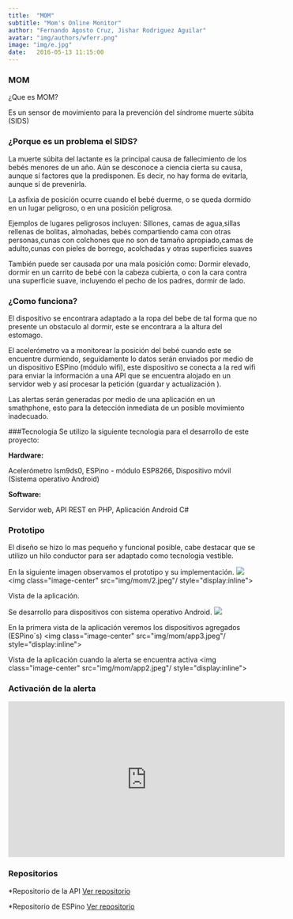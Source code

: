 ```yaml
---
title:  "MOM"
subtitle: "Mom's Online Monitor"
author: "Fernando Agosto Cruz, Jishar Rodriguez Aguilar"
avatar: "img/authors/wferr.png"
image: "img/e.jpg"
date:   2016-05-13 11:15:00
---
```


### MOM
¿Que es MOM?


Es un sensor de movimiento para la prevención del síndrome muerte súbita (SIDS) 

### ¿Porque es un problema el SIDS?
La muerte súbita del lactante es la principal causa de fallecimiento de los bebés menores de un año. Aún se desconoce a ciencia cierta su causa, aunque sí factores que la predisponen. Es decir, no hay forma de evitarla, aunque sí de prevenirla.

La asfixia de posición ocurre cuando el bebé duerme, o se queda dormido en un lugar peligroso, o en una posición peligrosa. 


Ejemplos de lugares peligrosos incluyen: Sillones, camas de agua,sillas rellenas de bolitas, almohadas, bebés compartiendo cama con otras personas,cunas con colchones que no son de tamaño apropiado,camas de adulto,cunas con pieles de borrego, acolchadas y otras superficies suaves


También puede ser causada por una mala posición como: Dormir elevado, dormir en un carrito de bebé con la cabeza cubierta, o con la cara contra una superficie suave, incluyendo el pecho de los padres, dormir de lado.


### ¿Como funciona?

El dispositivo se encontrara adaptado a la ropa del bebe de tal forma que no presente un obstaculo al dormir, este se encontrara a la altura del estomago.


El acelerómetro va a monitorear la posición del bebé cuando este se encuentre durmiendo, seguidamente lo datos serán enviados por medio de un dispositivo ESPino (módulo wifi), este dispositivo se conecta a la red wifi para enviar la información a una  API que se encuentra alojado en un servidor web  y así procesar la petición (guardar y actualización ).


Las alertas serán generadas por medio de una aplicación en un smathphone, esto para la detección inmediata de un posible movimiento inadecuado.


###Tecnologia 
Se utilizo la siguiente tecnologia para el desarrollo de este proyecto:


**Hardware:**


Acelerómetro lsm9ds0, ESPino - módulo ESP8266, Dispositivo móvil (Sistema operativo Android)


**Software:**


Servidor web, API REST en PHP, Aplicación Android C#


### Prototipo
El diseño se hizo lo mas pequeño y funcional posible, cabe destacar que se utilizo un hilo conductor para ser adaptado como tecnologia vestible.


En la siguiente imagen observamos el prototipo y su implementación.
<img class="image-center" src="img/mom/1.JPG"  style="display:inline"/>
<img class="image-center" src="img/mom/2.jpeg"/ style="display:inline">


Vista de la aplicación.

Se desarrollo para dispositivos con sistema operativo Android.
<img class="image-center" src="img/mom/app1.JPG"  style="display:inline"/>


En la primera vista de la aplicación veremos los dispositivos agregados (ESPino´s) 
<img class="image-center" src="img/mom/app3.jpeg"/ style="display:inline">


Vista de la aplicación cuando la alerta se encuentra activa
<img class="image-center" src="img/mom/app2.jpeg"/ style="display:inline">



### Activación de la alerta
<iframe width="560" height="315" src="https://www.youtube.com/watch?v=2kjEEVfhhww&feature=youtu.be" frameborder="0" allowfullscreen></iframe>


### Repositorios

*Repositorio de la API [Ver repositorio](https://github.com/fdoago/MomDevices)


*Repositorio de ESPino [Ver repositorio](https://github.com/fdoago/MomDevicesEspinoLuaSender)

